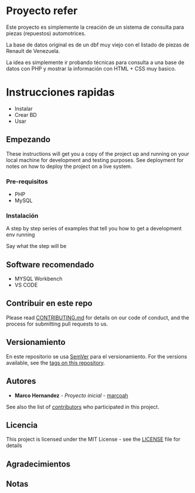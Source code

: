 # Proyecto refer

Este proyecto es simplemente la creación de un sistema de consulta para piezas (repuestos) automotrices.

La base de datos original es de un dbf muy viejo con el listado de piezas de Renault de Venezuela.

La idea es simplemente ir probando técnicas para consulta a una base de datos con PHP y mostrar la información con HTML + CSS muy basico.

# Instrucciones rapidas

* Instalar
* Crear BD
* Usar

## Empezando

These instructions will get you a copy of the project up and running on your local machine for development and testing purposes. See deployment for notes on how to deploy the project on a live system.

### Pre-requisitos

* PHP
* MySQL


### Instalación

A step by step series of examples that tell you how to get a development env running

Say what the step will be

## Software recomendado

* MYSQL Workbench
* VS CODE

## Contribuir en este repo

Please read [CONTRIBUTING.md](https://github.com/marcoah/CONTRIBUTING.md) for details on our code of conduct, and the process for submitting pull requests to us.

## Versionamiento

En este repositorio se usa [SemVer](http://semver.org/) para el versionamiento. For the versions available, see the [tags on this repository](https://github.com/marcoah/refer/tags). 

## Autores

* **Marco Hernandez** - *Proyecto inicial* - [marcoah](https://github.com/marcoah)

See also the list of [contributors](https://github.com/marcoah/refer/contributors) who participated in this project.

## Licencia

This project is licensed under the MIT License - see the [LICENSE](LICENSE) file for details

## Agradecimientos

## Notas